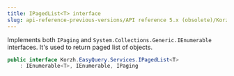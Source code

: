 ```yaml
---
title: IPagedList<T> interface
slug: api-reference-previous-versions/API reference 5.x (obsolete)/Korzh.EasyQuery.Services namespace/ipagedlist-t--interface
---
```



Implements both `IPaging` and `System.Collections.Generic.IEnumerable` interfaces.  It's used to return paged list of objects.
```csharp
public interface Korzh.EasyQuery.Services.IPagedList<T>
    : IEnumerable<T>, IEnumerable, IPaging

```